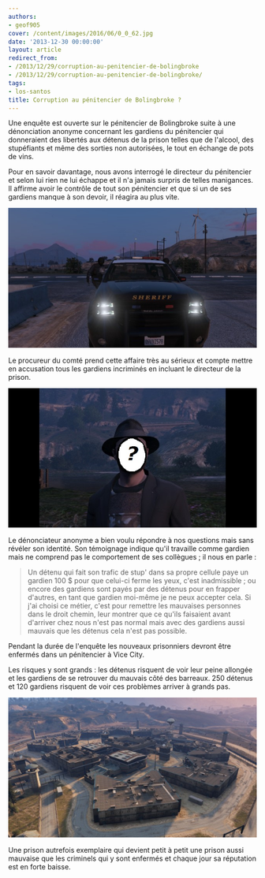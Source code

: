 ```yaml
---
authors:
- geof905
cover: /content/images/2016/06/0_0_62.jpg
date: '2013-12-30 00:00:00'
layout: article
redirect_from:
- /2013/12/29/corruption-au-penitencier-de-bolingbroke
- /2013/12/29/corruption-au-penitencier-de-bolingbroke/
tags:
- los-santos
title: Corruption au pénitencier de Bolingbroke ?
---
```



Une enquête est ouverte sur le pénitencier de Bolingbroke suite à une dénonciation anonyme concernant les gardiens du pénitencier qui donneraient des libertés aux détenus de la prison telles que de l'alcool, des stupéfiants et même des sorties non autorisées, le tout en échange de pots de vins.

Pour en savoir davantage, nous avons interrogé le directeur du pénitencier et selon lui rien ne lui échappe et il n'a jamais surpris de telles manigances. Il affirme avoir le contrôle de tout son pénitencier et que si un de ses gardiens manque à son devoir, il réagira au plus vite.

![](/content/images/2016/06/0_0_63.jpg)

Le procureur du comté prend cette affaire très au sérieux et compte mettre en accusation tous les gardiens incriminés en incluant le directeur de la prison.

![](/content/images/2016/06/0_0_65.jpg)

Le dénonciateur anonyme a bien voulu répondre à nos questions mais sans révéler son identité. Son témoignage indique qu'il travaille comme gardien mais ne comprend pas le comportement de ses collègues ; il nous en parle :

> Un détenu qui fait son trafic de stup' dans sa propre cellule paye un gardien 100 $ pour que celui-ci ferme les yeux, c'est inadmissible ; ou encore des gardiens sont payés par des détenus pour en frapper d'autres, en tant que gardien moi-même je ne peux accepter cela. Si j'ai choisi ce métier, c'est pour remettre les mauvaises personnes dans le droit chemin, leur montrer que ce qu'ils faisaient avant d'arriver chez nous n'est pas normal mais avec des gardiens aussi mauvais que les détenus cela n'est pas possible.

Pendant la durée de l'enquête les nouveaux prisonniers devront être enfermés dans un pénitencier à Vice City.

Les risques y sont grands : les détenus risquent de voir leur peine allongée et les gardiens de se retrouver du mauvais côté des barreaux. 250 détenus et 120 gardiens risquent de voir ces problèmes arriver à grands pas.

![](/content/images/2016/06/0_0_64.jpg)

Une prison autrefois exemplaire qui devient petit à petit une prison aussi mauvaise que les criminels qui y sont enfermés et chaque jour sa réputation est en forte baisse.